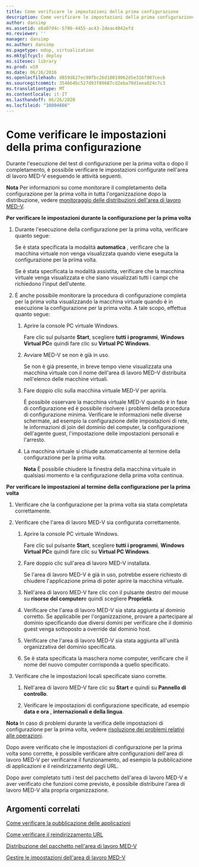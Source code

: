 ```yaml
---
title: Come verificare le impostazioni della prima configurazione
description: Come verificare le impostazioni della prima configurazione
author: dansimp
ms.assetid: e8a07d4c-5786-4455-ac43-2deac4042efd
ms.reviewer: ''
manager: dansimp
ms.author: dansimp
ms.pagetype: mdop, virtualization
ms.mktglfcycl: deploy
ms.sitesec: library
ms.prod: w10
ms.date: 06/16/2016
ms.openlocfilehash: d859d627ec90fbc26d18019062d5e316f907cec6
ms.sourcegitcommit: 354664bc527d93f80687cd2eba70d1eea024c7c3
ms.translationtype: MT
ms.contentlocale: it-IT
ms.lasthandoff: 06/26/2020
ms.locfileid: "10804666"
---
```

# Come verificare le impostazioni della prima configurazione


Durante l'esecuzione del test di configurazione per la prima volta o dopo il completamento, è possibile verificare le impostazioni configurate nell'area di lavoro MED-V eseguendo le attività seguenti.

**Nota**  Per informazioni su come monitorare il completamento della configurazione per la prima volta in tutta l'organizzazione dopo la distribuzione, vedere [monitoraggio delle distribuzioni dell'area di lavoro MED-V](monitoring-med-v-workspace-deployments.md).

 

**Per verificare le impostazioni durante la configurazione per la prima volta**

1.  Durante l'esecuzione della configurazione per la prima volta, verificare quanto segue:

    Se è stata specificata la modalità **automatica** , verificare che la macchina virtuale non venga visualizzata quando viene eseguita la configurazione per la prima volta.

    Se è stata specificata la modalità assistita, verificare che la macchina virtuale venga visualizzata e che siano visualizzati tutti i campi che richiedono l'input dell'utente.

2.  È anche possibile monitorare la procedura di configurazione completa per la prima volta visualizzando la macchina virtuale quando è in esecuzione la configurazione per la prima volta. A tale scopo, effettua quanto segue:

    1.  Aprire la console PC virtuale Windows.

        Fare clic sul pulsante **Start**, scegliere **tutti i programmi**, **Windows Virtual PC**e quindi fare clic su **Virtual PC Windows**.

    2.  Avviare MED-V se non è già in uso.

        Se non è già presente, in breve tempo viene visualizzata una macchina virtuale con il nome dell'area di lavoro MED-V distribuita nell'elenco delle macchine virtuali.

    3.  Fare doppio clic sulla macchina virtuale MED-V per aprirla.

        È possibile osservare la macchina virtuale MED-V quando è in fase di configurazione ed è possibile risolvere i problemi della procedura di configurazione minima. Verificare le informazioni nelle diverse schermate, ad esempio la configurazione delle impostazioni di rete, le informazioni di join del dominio del computer, la configurazione dell'agente guest, l'impostazione delle impostazioni personali e l'arresto.

    4.  La macchina virtuale si chiude automaticamente al termine della configurazione per la prima volta.

        **Nota**  È possibile chiudere la finestra della macchina virtuale in qualsiasi momento e la configurazione della prima volta continua.

         

**Per verificare le impostazioni al termine della configurazione per la prima volta**

1.  Verificare che la configurazione per la prima volta sia stata completata correttamente.

2.  Verificare che l'area di lavoro MED-V sia configurata correttamente.

    1.  Aprire la console PC virtuale Windows.

        Fare clic sul pulsante **Start**, scegliere **tutti i programmi**, **Windows Virtual PC**e quindi fare clic su **Virtual PC Windows**.

    2.  Fare doppio clic sull'area di lavoro MED-V installata.

        Se l'area di lavoro MED-V è già in uso, potrebbe essere richiesto di chiudere l'applicazione prima di poter aprire la macchina virtuale.

    3.  Nell'area di lavoro MED-V fare clic con il pulsante destro del mouse su **risorse del computer**e quindi scegliere **Proprietà**.

    4.  Verificare che l'area di lavoro MED-V sia stata aggiunta al dominio corretto. Se applicabile per l'organizzazione, provare a partecipare al dominio specificando due diversi domini per verificare che il dominio guest venga sottoposto a override dal dominio host.

    5.  Verificare che l'area di lavoro MED-V sia stata aggiunta all'unità organizzativa del dominio specificata.

    6.  Se è stata specificata la maschera nome computer, verificare che il nome del nuovo computer corrisponda a quello specificato.

3.  Verificare che le impostazioni locali specificate siano corrette.

    1.  Nell'area di lavoro MED-V fare clic su **Start** e quindi su **Pannello di controllo**.

    2.  Verificare le impostazioni di configurazione specificate, ad esempio **data e ora** , **internazionali e della lingua**.

**Nota**  In caso di problemi durante la verifica delle impostazioni di configurazione per la prima volta, vedere [risoluzione dei problemi relativi alle operazioni](operations-troubleshooting-medv2.md).

 

Dopo avere verificato che le impostazioni di configurazione per la prima volta sono corrette, è possibile verificare altre configurazioni dell'area di lavoro MED-V per verificarne il funzionamento, ad esempio la pubblicazione di applicazioni e il reindirizzamento degli URL.

Dopo aver completato tutti i test del pacchetto dell'area di lavoro MED-V e aver verificato che funzioni come previsto, è possibile distribuire l'area di lavoro MED-V alla propria organizzazione.

## Argomenti correlati


[Come verificare la pubblicazione delle applicazioni](how-to-test-application-publishing.md)

[Come verificare il reindirizzamento URL](how-to-test-url-redirection.md)

[Distribuzione del pacchetto nell'area di lavoro MED-V](deploying-the-med-v-workspace-package.md)

[Gestire le impostazioni dell'area di lavoro MED-V](manage-med-v-workspace-settings.md)

 

 





